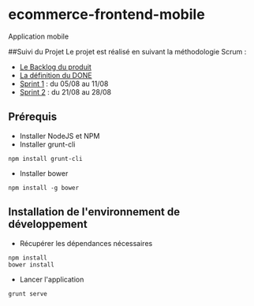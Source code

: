 # ecommerce-frontend-mobile
Application mobile

##Suivi du Projet
Le projet est réalisé en suivant la méthodologie Scrum :
* [Le Backlog du produit](https://github.com/DTAFormation/ecommerce-frontend-mobile/wiki/Backlog-Produit)
* [La définition du DONE](https://github.com/DTAFormation/ecommerce-frontend-mobile/wiki/D%C3%A9finition-du-DONE)
* [Sprint 1](https://github.com/DTAFormation/ecommerce-frontend-mobile/wiki/Sprint-1)  : du 05/08 au 11/08
* [Sprint 2](https://github.com/DTAFormation/ecommerce-frontend-mobile/wiki/Sprint-2)  : du 21/08 au 28/08

## Prérequis
* Installer NodeJS et NPM
* Installer grunt-cli
```
npm install grunt-cli
```
* Installer bower
```
npm install -g bower
```

## Installation de l'environnement de développement
* Récupérer les dépendances nécessaires
```
npm install
bower install
```
* Lancer l'application
```
grunt serve
```
